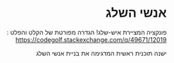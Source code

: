 <div dir="rtl" lang="he">

# אנשי השלג

 פונקציה המציירת איש-שלג!
הגדרה מפורטת של הקלט והפלט :
https://codegolf.stackexchange.com/q/49671/12019

ישנה תוכנית ראשית המדגימה את בניית אנשי השלג
